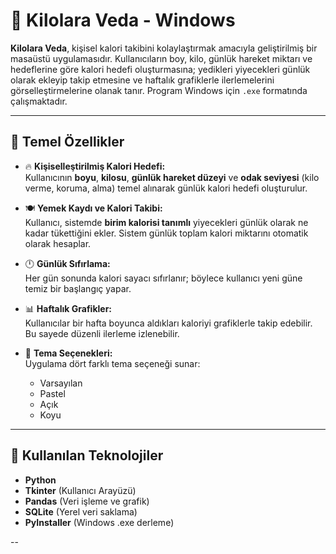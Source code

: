 # 🥗 Kilolara Veda - Windows

**Kilolara Veda**, kişisel kalori takibini kolaylaştırmak amacıyla geliştirilmiş bir masaüstü uygulamasıdır. Kullanıcıların boy, kilo, günlük hareket miktarı ve hedeflerine göre kalori hedefi oluşturmasına; yedikleri yiyecekleri günlük olarak ekleyip takip etmesine ve haftalık grafiklerle ilerlemelerini görselleştirmelerine olanak tanır. Program Windows için `.exe` formatında çalışmaktadır.

---

## 🎯 Temel Özellikler

- 🔥 **Kişiselleştirilmiş Kalori Hedefi:**  
  Kullanıcının **boyu**, **kilosu**, **günlük hareket düzeyi** ve **odak seviyesi** (kilo verme, koruma, alma) temel alınarak günlük kalori hedefi oluşturulur.

- 🍽️ **Yemek Kaydı ve Kalori Takibi:**  
  Kullanıcı, sistemde **birim kalorisi tanımlı** yiyecekleri günlük olarak ne kadar tükettiğini ekler. Sistem günlük toplam kalori miktarını otomatik olarak hesaplar.

- 🕛 **Günlük Sıfırlama:**  
  Her gün sonunda kalori sayacı sıfırlanır; böylece kullanıcı yeni güne temiz bir başlangıç yapar.

- 📊 **Haftalık Grafikler:**  
  Kullanıcılar bir hafta boyunca aldıkları kaloriyi grafiklerle takip edebilir. Bu sayede düzenli ilerleme izlenebilir.

- 🎨 **Tema Seçenekleri:**  
  Uygulama dört farklı tema seçeneği sunar:
  - Varsayılan
  - Pastel
  - Açık
  - Koyu

---

## 🧪 Kullanılan Teknolojiler

- **Python**
- **Tkinter** (Kullanıcı Arayüzü)
- **Pandas** (Veri işleme ve grafik)
- **SQLite** (Yerel veri saklama)
- **PyInstaller** (Windows .exe derleme)

--

